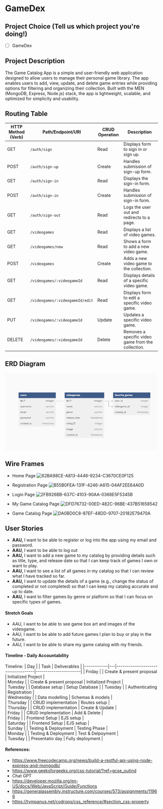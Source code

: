 # GameDex

## Project Choice (Tell us which project you're doing!)

- [ ] GameDex 

## Project Description 
The Game Catalog App is a simple and user-friendly web application designed to allow users to manage their personal game library. The app enables users to add, view, update, and delete game entries while providing options for filtering and organizing their collection. Built with the MEN (MongoDB, Express, Node.js) stack, the app is lightweight, scalable, and optimized for simplicity and usability.

## Routing Table

| HTTP Method (Verb) | Path/Endpoint/URI          | CRUD Operation | Description                                    |
|---------------------|---------------------------|----------------|------------------------------------------------|
| GET                 | `/auth/sign`             | Read           | Displays form to sign in or sign up.          |
| POST                | `/auth/sign-up`          | Create         | Handles submission of sign-up form.           |
| GET                 | `/auth/sign-in`          | Read           | Displays the sign-in form.                    |
| POST                | `/auth/sign-in`          | Create         | Handles submission of sign-in form.           |
| GET                 | `/auth/sign-out`         | Read           | Logs the user out and redirects to a page.    |
| GET                 | `/videogames`            | Read           | Displays a list of video games.               |
| GET                 | `/videogames/new`        | Read           | Shows a form to add a new video game.         |
| POST                | `/videogames`            | Create         | Adds a new video game to the collection.      |
| GET                 | `/videogames/:videogameId` | Read           | Displays details of a specific video game.    |
| GET                 | `/videogames/:videogameId/edit` | Read      | Displays form to edit a specific video game.  |
| PUT                 | `/videogames/:videogameId` | Update        | Updates a specific video game.                |
| DELETE              | `/videogames/:videogameId` | Delete        | Removes a specific video game from the collection. |



## ERD Diagram
![ERD](https://github.com/Jsalcedo19/GameDex/blob/main/public/ERD%20diagram.png)       

## Wire Frames
- Home Page
![62BA98CE-A813-4446-9234-C3670CE0F125](https://github.com/user-attachments/assets/9847b85f-5adf-4a78-af1e-ea16d2e98bd1)


- Registration Page
![B55B0FEA-131F-4246-A615-04AF2EE64A0D](https://github.com/user-attachments/assets/b6072634-c098-4c71-bb99-47cbbc635d6c)


- Login Page
![2FB926BB-637C-4103-90AA-0368E5F5345B](https://github.com/user-attachments/assets/c144b110-0908-459d-9861-b91f85603e44)


- My Game Catalog Page
![DFD76732-00ED-482C-96BE-437B51658542](https://github.com/user-attachments/assets/cac41281-a2b6-4065-ab57-debea8d6177d)

- Game Catalog Page
![DA0BD0C8-87EF-48DD-9707-20182E79470A](https://github.com/user-attachments/assets/0f45f8b1-d1af-4cc6-acaa-c42f90c22ecf)


## User Stories
- **AAU,** I want to be able to register or log into the app using my email and password.
- **AAU,** I want to be able to log out
- **AAU,** I want to add a new game to my catalog by providing details such as title, type, and release date so that I can keep track of games I own or want to play.
- **AAU,** I want to see a list of all games in my catalog so that I can review what I have tracked so far.
- **AAU,** I want to update the details of a game (e.g., change the status of completed or not completed) so that I can keep my catalog accurate and up to date.
- **AAU,** I want to filter games by genre or platform so that I can focus on specific types of games. 



#### Stretch Goals
- AAU, I want to be able to see game box art and images of the videogame.
- AAU, I want to be able to add future games I plan to buy or play in the future.
- AAU, I want to be able to share my game catalog with my friends.


#### Timeline - Daily Accountability

Timeline:
| Day        |   | Task                               | Deliverables          |
|------------|---|------------------------------------|-----------------------|
| Friday     |   | Create & present proposal          | Initialized Project   |                 
| Monday     |   | Create & present proposal          | Initialized Project   |                 
| Tuesday    |   | Database setup                     | Setup Database        | 
| Tuesday    |   | Authenticating                     | Registration          |   
| Wednesday  |   | Data modelling                     | Schemas & models      |                 
| Thursday   |   | CRUD implementation                | Routes setup          |                 
| Thursday   |   | CRUD implementation                | Create & Update       |                 
| Friday     |   | CRUD implementation                | Add & Delete          |                
| Friday     |   | Frontend Setup                     | EJS setup             |                 
| Saturday   |   | Frontend Setup                     | EJS setup             |                 
| Sunday     |   | Testing & Deployment               | Testing Phase         |                 
| Monday     |   | Testing & Deployment               | Test & Delpoyment     |                 
| Tuesday    |   | Presentatio day                    | Fully deployment      |                 


#### References:
- https://www.freecodecamp.org/news/build-a-restful-api-using-node-express-and-mongodb/
- https://www.geeksforgeeks.org/css-tutorial/?ref=gcse_outind
- Chat GPT 
- https://developer.mozilla.org/en-US/docs/Web/JavaScript/Guide/Functions
- https://generalassembly.instructure.com/courses/573/assignments/11966
- https://tympanus.net/codrops/css_reference/#section_css-property
